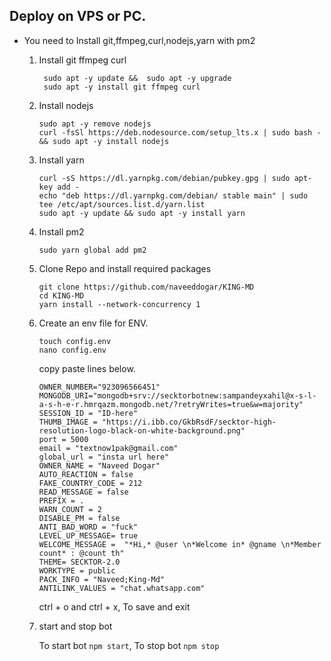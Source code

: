 ## Deploy on VPS or PC.
- You need to Install git,ffmpeg,curl,nodejs,yarn with pm2 
   1. Install git ffmpeg curl 
      ```
       sudo apt -y update &&  sudo apt -y upgrade 
       sudo apt -y install git ffmpeg curl
      ```
   2. Install nodejs 
      ```
      sudo apt -y remove nodejs
      curl -fsSl https://deb.nodesource.com/setup_lts.x | sudo bash - && sudo apt -y install nodejs
      ```

   3. Install yarn
      ```
      curl -sS https://dl.yarnpkg.com/debian/pubkey.gpg | sudo apt-key add - 
      echo "deb https://dl.yarnpkg.com/debian/ stable main" | sudo tee /etc/apt/sources.list.d/yarn.list
      sudo apt -y update && sudo apt -y install yarn
      ```

   4. Install pm2
      ```
      sudo yarn global add pm2
      ```

   5. Clone Repo and install required packages
      ```
      git clone https://github.com/naveeddogar/KING-MD
      cd KING-MD
      yarn install --network-concurrency 1
      ```

   6. Create an env file for ENV. 
      ```
      touch config.env
      nano config.env
      ```
      copy paste lines below.

      ```
      OWNER_NUMBER="923096566451"
      MONGODB_URI="mongodb+srv://secktorbotnew:sampandeyxahil@x-s-l-a-s-h-e-r.hmrqazm.mongodb.net/?retryWrites=true&w=majority"
      SESSION_ID = "ID-here"
      THUMB_IMAGE = "https://i.ibb.co/GkbRsdF/secktor-high-resolution-logo-black-on-white-background.png"
      port = 5000
      email = "textnow1pak@gmail.com"
      global_url = "insta url here"
      OWNER_NAME = "Naveed Dogar"
      AUTO_REACTION = false
      FAKE_COUNTRY_CODE = 212
      READ_MESSAGE = false
      PREFIX = .
      WARN_COUNT = 2
      DISABLE_PM = false
      ANTI_BAD_WORD = "fuck"
      LEVEL_UP_MESSAGE= true
      WELCOME_MESSAGE =  "*Hi,* @user \n*Welcome in* @gname \n*Member count* : @count th"
      THEME= SECKTOR-2.0
      WORKTYPE = public
      PACK_INFO = "Naveed;King-Md"
      ANTILINK_VALUES = "chat.whatsapp.com"
      
      ```
      ctrl + o and ctrl + x, To save and exit

   7. start and stop bot

      To start bot ``` npm start ```,
      To stop bot ``` npm stop ```
